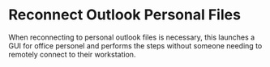 # Reconnect Outlook Personal Files When reconnecting to personal outlook files is necessary, this launches a GUI for office personel and performs the steps without someone needing to remotely connect to their workstation.